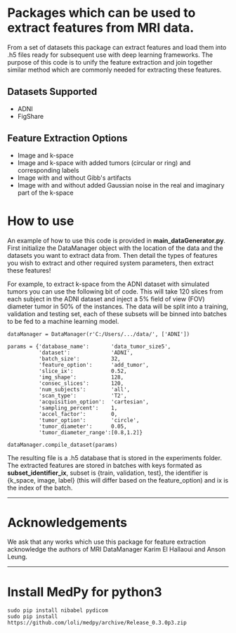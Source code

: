 # Packages which can be used to extract features from MRI data.

From a set of datasets this package can extract features and load them into .h5 files ready for subsequent use with deep learning frameworks. The purpose of this code is to unify the feature extraction and join together similar method which are commonly needed for extracting these features.

## Datasets Supported
- ADNI
- FigShare

## Feature Extraction Options
- Image and k-space
- Image and k-space with added tumors (circular or ring) and corresponding labels
- Image with and without Gibb's artifacts
- Image with and without added Gaussian noise in the real and imaginary part of the k-space



# How to use

An example of how to use this code is provided in **main_dataGenerator.py**. First initialize the DataManager object with the location of the data and the datasets you want to extract data from. Then detail the types of features you wish to extract and other required system parameters, then extract these features! 

For example, to extract k-space from the ADNI dataset with simulated tumors you can use the following bit of code. This will take 120 slices from each subject in the ADNI dataset and inject a 5% field of view (FOV) diameter tumor in 50% of the instances. The data will be split into a training, validation and testing set, each of these subsets will be binned into batches to be fed to a machine learning model. 

```
dataManager = DataManager(r'C:/Users/.../data/', ['ADNI'])

params = {'database_name':       'data_tumor_size5',
          'dataset':             'ADNI',
          'batch_size':          32,
          'feature_option':      'add_tumor',
          'slice_ix':            0.52,
          'img_shape':           128,
          'consec_slices':       120,
          'num_subjects':        'all',
          'scan_type':           'T2',
          'acquisition_option':  'cartesian',
          'sampling_percent':    1, 
          'accel_factor':        0, 
          'tumor_option':        'circle',
          'tumor_diameter':      0.05,
          'tumor_diameter_range':[0.8,1.2]}

dataManager.compile_dataset(params)
```

The resulting file is a .h5 database that is stored in the experiments folder. The extracted features are stored in batches with keys formated as **subset_identifier_ix**, subset is {train, validation, test}, the identifier is {k_space, image, label} (this will differ based on the feature_option) and ix is the index of the batch.

---
# Acknowledgements

We ask that any works which use this package for feature extraction acknowledge the authors of MRI DataManager Karim El Hallaoui and Anson Leung.

---

# Install MedPy for python3
```
sudo pip install nibabel pydicom
sudo pip install https://github.com/loli/medpy/archive/Release_0.3.0p3.zip
```
